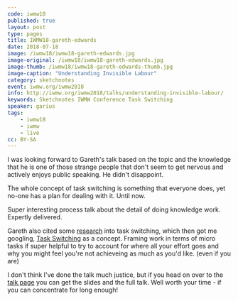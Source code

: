 ```yaml
---
code: iwmw18
published: true
layout: post
type: pages
title: IWMW18-gareth-edwards
date: 2018-07-18
image: /iwmw18/iwmw18-gareth-edwards.jpg
image-original: /iwmw18/iwmw18-gareth-edwards.jpg
image-thumb: /iwmw18/iwmw18-gareth-edwards-thumb.jpg
image-caption: "Understanding Invisible Labour"
category: sketchnotes
event: iwmw.org/iwmw2018
info: http://iwmw.org/iwmw2018/talks/understanding-invisible-labour/
keywords: Sketchnotes IWMW Conference Task Switching
speaker: garius
tags:
    - iwmw18
    - iwmw
    - live
cc: BY-SA
---
```


I was looking forward to Gareth's talk based on the topic and the knowledge that he is one of those strange people that don't seem to get nervous and actively enjoys public speaking. He didn't disappoint.

The whole concept of task switching is something that everyone does, yet no-one has a plan for dealing with it. Until now.

Super interesting process talk about the detail of doing knowledge work. Expertly delivered.

Gareth also cited some [research][paper] into task switching, which then got me googling, [Task Switching][wiki] as a concept. Framing work in terms of micro tasks if super helpful to try to account for where all your effort goes and why you might feel you're not achieveing as much as you'd like. (even if you are)

I don't think I've done the talk much justice, but if you head on over to the [talk page][talk] you can get the slides and the full talk. Well worth your time - if you can concentrate for long enough!



[paper]: https://dl.acm.org/citation.cfm?id=985715
[wiki]: https://en.wikipedia.org/wiki/Task_switching_(psychology)
[talk]: http://iwmw.org/iwmw2018/talks/understanding-invisible-labour/